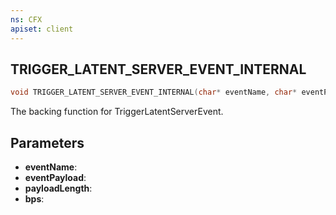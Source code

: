 ```yaml
---
ns: CFX
apiset: client
---
```

## TRIGGER_LATENT_SERVER_EVENT_INTERNAL

```c
void TRIGGER_LATENT_SERVER_EVENT_INTERNAL(char* eventName, char* eventPayload, int payloadLength, int bps);
```

The backing function for TriggerLatentServerEvent.

## Parameters
* **eventName**: 
* **eventPayload**: 
* **payloadLength**: 
* **bps**: 

